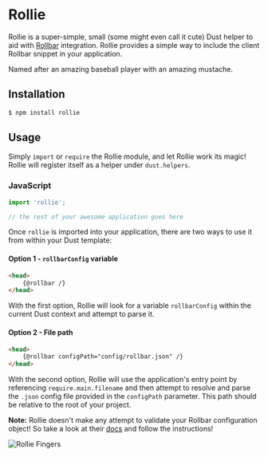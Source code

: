 
# Rollie

Rollie is a super-simple, small (some might even call it cute) Dust helper to aid with [Rollbar](https://www.rollbar.com) integration. Rollie provides a simple way to include the client Rollbar snippet in your application.

Named after an amazing baseball player with an amazing mustache. 

## Installation
```bash
$ npm install rollie
```

## Usage
Simply `import` or `require` the Rollie module, and let Rollie work its magic! Rollie will register itself as a helper under `dust.helpers`.

### JavaScript
```javascript
import 'rollie';

// the rest of your awesome application goes here
```

Once `rollie` is imported into your application, there are two ways to use it from within your Dust template:

#### Option 1 - `rollbarConfig` variable
```html
<head>
    {@rollbar /}
</head>
```
With the first option, Rollie will look for a variable `rollbarConfig` within the current Dust context and attempt to parse it.

#### Option 2 - File path
```html
<head>
    {@rollbar configPath="config/rollbar.json" /}
</head>
```
With the second option, Rollie will use the application's entry point by referencing `require.main.filename` and then attempt to resolve and parse the `.json` config file provided in the `configPath` parameter. This path should be relative to the root of your project.

**Note:** Rollie doesn't make any attempt to validate your Rollbar configuration object! So take a look at their [docs](https://rollbar.com/docs/notifier/rollbar.js/) and follow the instructions!

![Rollie Fingers](https://i.imgur.com/QUhKvJ7.jpg)


